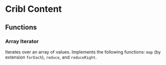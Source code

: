 # Cribl Content

## Functions

### Array Iterator

Iterates over an array of values. Implements the following functions: `map` (by extension `forEach`), `reduce`, and `reduceRight`.